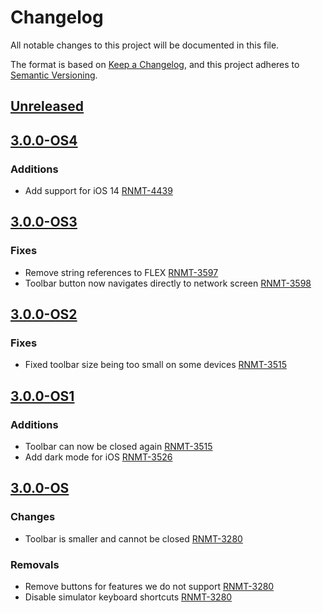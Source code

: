 # Changelog

All notable changes to this project will be documented in this file.

The format is based on [Keep a Changelog](https://keepachangelog.com/en/1.0.0/),
and this project adheres to [Semantic Versioning](https://semver.org/spec/v2.0.0.html).

## [Unreleased]
## [3.0.0-OS4]
### Additions
- Add support for iOS 14 [RNMT-4439](https://outsystemsrd.atlassian.net/browse/RNMT-4439)

## [3.0.0-OS3]
### Fixes
- Remove string references to FLEX [RNMT-3597](https://outsystemsrd.atlassian.net/browse/RNMT-3597)
- Toolbar button now navigates directly to network screen [RNMT-3598](https://outsystemsrd.atlassian.net/browse/RNMT-3598)

## [3.0.0-OS2]
### Fixes
- Fixed toolbar size being too small on some devices [RNMT-3515](https://outsystemsrd.atlassian.net/browse/RNMT-3515)

## [3.0.0-OS1]
### Additions
- Toolbar can now be closed again [RNMT-3515](https://outsystemsrd.atlassian.net/browse/RNMT-3515)
- Add dark mode for iOS [RNMT-3526](https://outsystemsrd.atlassian.net/browse/RNMT-3526)

## [3.0.0-OS]
### Changes
- Toolbar is smaller and cannot be closed [RNMT-3280](https://outsystemsrd.atlassian.net/browse/RNMT-3280)

### Removals
- Remove buttons for features we do not support [RNMT-3280](https://outsystemsrd.atlassian.net/browse/RNMT-3280)
- Disable simulator keyboard shortcuts [RNMT-3280](https://outsystemsrd.atlassian.net/browse/RNMT-3280)

[Unreleased]: https://github.com/OutSystems/FLEX/compare/3.0.0-OS4...outsystems
[3.0.0-OS4]: https://github.com/OutSystems/FLEX/compare/3.0.0-OS3...3.0.0-OS4
[3.0.0-OS3]: https://github.com/OutSystems/FLEX/compare/3.0.0-OS2...3.0.0-OS3
[3.0.0-OS2]: https://github.com/OutSystems/FLEX/compare/3.0.0-OS1...3.0.0-OS2
[3.0.0-OS1]: https://github.com/OutSystems/FLEX/compare/3.0.0-OS...3.0.0-OS1
[3.0.0-OS]: https://github.com/OutSystems/FLEX/compare/3.0.0...3.0.0-OS
